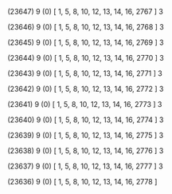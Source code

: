 (23647) 9 (0) [ 1, 5, 8, 10, 12, 13, 14, 16, 2767 ] 3 


(23646) 9 (0) [ 1, 5, 8, 10, 12, 13, 14, 16, 2768 ] 3 


(23645) 9 (0) [ 1, 5, 8, 10, 12, 13, 14, 16, 2769 ] 3 


(23644) 9 (0) [ 1, 5, 8, 10, 12, 13, 14, 16, 2770 ] 3 


(23643) 9 (0) [ 1, 5, 8, 10, 12, 13, 14, 16, 2771 ] 3 


(23642) 9 (0) [ 1, 5, 8, 10, 12, 13, 14, 16, 2772 ] 3 


(23641) 9 (0) [ 1, 5, 8, 10, 12, 13, 14, 16, 2773 ] 3 


(23640) 9 (0) [ 1, 5, 8, 10, 12, 13, 14, 16, 2774 ] 3 


(23639) 9 (0) [ 1, 5, 8, 10, 12, 13, 14, 16, 2775 ] 3 


(23638) 9 (0) [ 1, 5, 8, 10, 12, 13, 14, 16, 2776 ] 3 


(23637) 9 (0) [ 1, 5, 8, 10, 12, 13, 14, 16, 2777 ] 3 


(23636) 9 (0) [ 1, 5, 8, 10, 12, 13, 14, 16, 2778 ]  

